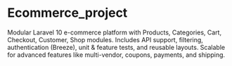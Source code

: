 # Ecommerce_project
Modular Laravel 10 e-commerce platform with Products, Categories, Cart, Checkout, Customer, Shop modules. Includes API support, filtering, authentication (Breeze), unit &amp; feature tests, and reusable layouts. Scalable for advanced features like multi-vendor, coupons, payments, and shipping.
